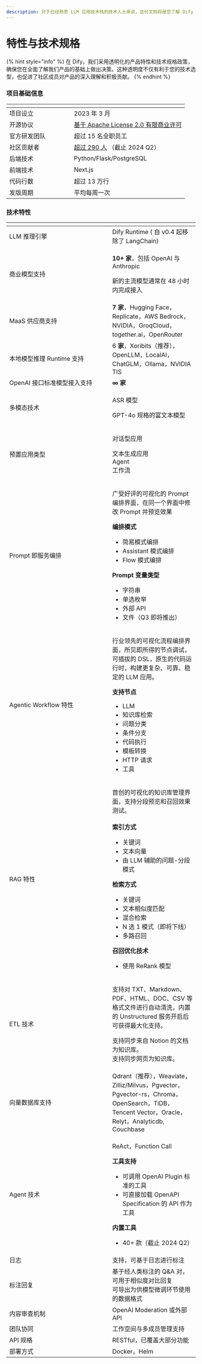 ```yaml
---
description: 对于已经熟悉 LLM 应用技术栈的技术人士来说，这份文档将是您了解 Dify 独特优势的捷径。让您能够明智地比较和选择，甚至向同事和朋友推荐。
---
```


# 特性与技术规格

{% hint style="info" %}
在 Dify，我们采用透明化的产品特性和技术规格政策，确保您在全面了解我们产品的基础上做出决策。这种透明度不仅有利于您的技术选型，也促进了社区成员对产品的深入理解和积极贡献。
{% endhint %}

### 项目基础信息

<table data-header-hidden data-full-width="false"><thead><tr><th width="156"></th><th></th></tr></thead><tbody><tr><td>项目设立</td><td>2023 年 3 月</td></tr><tr><td>开源协议</td><td><a href="../../policies/open-source.md">基于 Apache License 2.0 有限商业许可</a></td></tr><tr><td>官方研发团队</td><td>超过 15 名全职员工</td></tr><tr><td>社区贡献者</td><td><a href="https://ossinsight.io/analyze/langgenius/dify">超过 290 人</a> （截止 2024 Q2）</td></tr><tr><td>后端技术</td><td>Python/Flask/PostgreSQL</td></tr><tr><td>前端技术</td><td>Next.js</td></tr><tr><td>代码行数</td><td>超过 13 万行</td></tr><tr><td>发版周期</td><td>平均每周一次</td></tr></tbody></table>

### 技术特性

<table data-header-hidden><thead><tr><th width="258"></th><th></th></tr></thead><tbody><tr><td>LLM 推理引擎</td><td>Dify Runtime ( 自 v0.4 起移除了 LangChain)</td></tr><tr><td>商业模型支持</td><td><p><strong>10+ 家</strong>，包括 OpenAI 与 Anthropic</p><p>新的主流模型通常在 48 小时内完成接入</p></td></tr><tr><td>MaaS 供应商支持</td><td><strong>7 家</strong>，Hugging Face，Replicate，AWS Bedrock，NVIDIA，GroqCloud，together.ai，OpenRouter</td></tr><tr><td>本地模型推理 Runtime 支持</td><td>6 <strong>家</strong>，Xoribits（推荐），OpenLLM，LocalAI，ChatGLM，Ollama，NVIDIA TIS </td></tr><tr><td>OpenAI 接口标准模型接入支持</td><td><strong>∞ 家</strong></td></tr><tr><td>多模态技术</td><td><p>ASR 模型</p><p>GPT-4o 规格的富文本模型</p></td></tr><tr><td>预置应用类型</td><td><p>对话型应用</p><p>文本生成应用<br>Agent<br>工作流</p></td></tr><tr><td>Prompt 即服务编排</td><td><p>广受好评的可视化的 Prompt 编排界面，在同一个界面中修改 Prompt 并预览效果<br></p><p><strong>编排模式</strong></p><ul><li>简易模式编排</li><li>Assistant 模式编排</li><li>Flow 模式编排</li></ul><p><strong>Prompt 变量类型</strong></p><ul><li>字符串</li><li>单选枚举</li><li>外部 API</li><li>文件（Q3 即将推出）</li></ul></td></tr><tr><td>Agentic Workflow 特性</td><td><p>行业领先的可视化流程编排界面，所见即所得的节点调试，可插拔的 DSL，原生的代码运行时，构建更复杂、可靠、稳定的 LLM 应用。</p><p></p><p><strong>支持节点</strong></p><ul><li>LLM</li><li>知识库检索</li><li>问题分类</li><li>条件分支</li><li>代码执行</li><li>模板转换</li><li>HTTP 请求</li><li>工具</li></ul></td></tr><tr><td>RAG 特性</td><td><p>首创的可视化的知识库管理界面，支持分段预览和召回效果测试。<br><br><strong>索引方式</strong></p><ul><li>关键词</li><li>文本向量</li><li>由 LLM 辅助的问题-分段模式</li></ul><p><strong>检索方式</strong></p><ul><li>关键词</li><li>文本相似度匹配</li><li>混合检索</li><li>N 选 1 模式（即将下线）</li><li>多路召回</li></ul><p><strong>召回优化技术</strong></p><ul><li>使用 ReRank 模型</li></ul></td></tr><tr><td>ETL 技术</td><td><p>支持对 TXT、Markdown、PDF、HTML、DOC、CSV 等格式文件进行自动清洗，内置的 Unstructured 服务开启后可获得最大化支持。</p><p>支持同步来自 Notion 的文档为知识库。<br>支持同步网页为知识库。</p></td></tr><tr><td>向量数据库支持</td><td>Qdrant（推荐），Weaviate，Zilliz/Milvus，Pgvector，Pgvector-rs，Chroma，OpenSearch，TiDB，Tencent Vector，Oracle，Relyt，Analyticdb, Couchbase</td></tr><tr><td>Agent 技术</td><td><p>ReAct，Function Call<br></p><p><strong>工具支持</strong></p><ul><li>可调用 OpenAI Plugin 标准的工具</li><li>可直接加载 OpenAPI Specification 的 API 作为工具</li></ul><p><strong>内置工具</strong></p><ul><li>40+ 款（截止 2024 Q2）</li></ul></td></tr><tr><td>日志</td><td>支持，可基于日志进行标注</td></tr><tr><td>标注回复</td><td>基于经人类标注的 Q&#x26;A 对，可用于相似度对比回复<br>可导出为供模型微调环节使用的数据格式</td></tr><tr><td>内容审查机制</td><td>OpenAI Moderation 或外部 API</td></tr><tr><td>团队协同</td><td>工作空间与多成员管理支持</td></tr><tr><td>API 规格</td><td>RESTful，已覆盖大部分功能</td></tr><tr><td>部署方式</td><td>Docker，Helm</td></tr></tbody></table>
